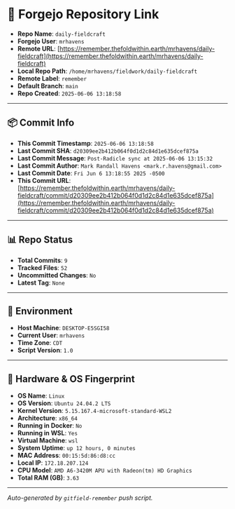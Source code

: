 # 🔗 Forgejo Repository Link

- **Repo Name**: `daily-fieldcraft`
- **Forgejo User**: `mrhavens`
- **Remote URL**: [https://remember.thefoldwithin.earth/mrhavens/daily-fieldcraft](https://remember.thefoldwithin.earth/mrhavens/daily-fieldcraft)
- **Local Repo Path**: `/home/mrhavens/fieldwork/daily-fieldcraft`
- **Remote Label**: `remember`
- **Default Branch**: `main`
- **Repo Created**: `2025-06-06 13:18:58`

---

## 📦 Commit Info

- **This Commit Timestamp**: `2025-06-06 13:18:58`
- **Last Commit SHA**: `d20309ee2b412b064f0d1d2c84d1e635dcef875a`
- **Last Commit Message**: `Post-Radicle sync at 2025-06-06 13:15:32`
- **Last Commit Author**: `Mark Randall Havens <mark.r.havens@gmail.com>`
- **Last Commit Date**: `Fri Jun 6 13:18:55 2025 -0500`
- **This Commit URL**: [https://remember.thefoldwithin.earth/mrhavens/daily-fieldcraft/commit/d20309ee2b412b064f0d1d2c84d1e635dcef875a](https://remember.thefoldwithin.earth/mrhavens/daily-fieldcraft/commit/d20309ee2b412b064f0d1d2c84d1e635dcef875a)

---

## 📊 Repo Status

- **Total Commits**: `9`
- **Tracked Files**: `52`
- **Uncommitted Changes**: `No`
- **Latest Tag**: `None`

---

## 🧭 Environment

- **Host Machine**: `DESKTOP-E5SGI58`
- **Current User**: `mrhavens`
- **Time Zone**: `CDT`
- **Script Version**: `1.0`

---

## 🧬 Hardware & OS Fingerprint

- **OS Name**: `Linux`
- **OS Version**: `Ubuntu 24.04.2 LTS`
- **Kernel Version**: `5.15.167.4-microsoft-standard-WSL2`
- **Architecture**: `x86_64`
- **Running in Docker**: `No`
- **Running in WSL**: `Yes`
- **Virtual Machine**: `wsl`
- **System Uptime**: `up 12 hours, 0 minutes`
- **MAC Address**: `00:15:5d:86:d8:cc`
- **Local IP**: `172.18.207.124`
- **CPU Model**: `AMD A6-3420M APU with Radeon(tm) HD Graphics`
- **Total RAM (GB)**: `3.63`

---

_Auto-generated by `gitfield-remember` push script._
